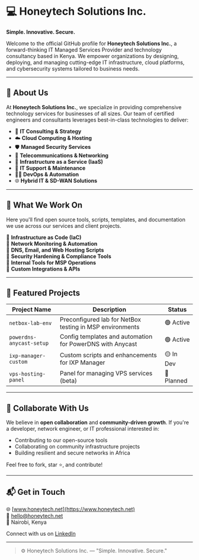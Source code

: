 # 💻 Honeytech Solutions Inc.

**Simple. Innovative. Secure.**

Welcome to the official GitHub profile for **Honeytech Solutions Inc.**, a forward-thinking IT Managed Services Provider and technology consultancy based in Kenya. We empower organizations by designing, deploying, and managing cutting-edge IT infrastructure, cloud platforms, and cybersecurity systems tailored to business needs.

---

## 🏢 About Us

At **Honeytech Solutions Inc.**, we specialize in providing comprehensive technology services for businesses of all sizes. Our team of certified engineers and consultants leverages best-in-class technologies to deliver:

- 🧠 **IT Consulting & Strategy**
- ☁️ **Cloud Computing & Hosting**
- 🛡️ **Managed Security Services**
- 📡 **Telecommunications & Networking**
- 💾 **Infrastructure as a Service (IaaS)**
- 🔧 **IT Support & Maintenance**
- 🧑‍💻 **DevOps & Automation**
- 🌐 **Hybrid IT & SD-WAN Solutions**

---

## 🧰 What We Work On

Here you'll find open source tools, scripts, templates, and documentation we use across our services and client projects.

🔹 **Infrastructure as Code (IaC)**  
🔹 **Network Monitoring & Automation**  
🔹 **DNS, Email, and Web Hosting Scripts**  
🔹 **Security Hardening & Compliance Tools**  
🔹 **Internal Tools for MSP Operations**  
🔹 **Custom Integrations & APIs**

---

## 🚀 Featured Projects

| Project Name            | Description                                                | Status  |
|------------------------|------------------------------------------------------------|---------|
| `netbox-lab-env`       | Preconfigured lab for NetBox testing in MSP environments   | 🟢 Active |
| `powerdns-anycast-setup` | Config templates and automation for PowerDNS with Anycast  | 🟢 Active |
| `ixp-manager-custom`   | Custom scripts and enhancements for IXP Manager             | 🟡 In Dev |
| `vps-hosting-panel`    | Panel for managing VPS services (beta)                     | 🔵 Planned |

---

## 🤝 Collaborate With Us

We believe in **open collaboration** and **community-driven growth**. If you're a developer, network engineer, or IT professional interested in:

- Contributing to our open-source tools
- Collaborating on community infrastructure projects
- Building resilient and secure networks in Africa

Feel free to fork, star ⭐, and contribute!

---

## 📬 Get in Touch

🌐 [www.honeytech.net](https://www.honeytech.net)  
📧 hello@honeytech.net  
📍 Nairobi, Kenya

Connect with us on [LinkedIn](https://linkedin.com/company/honeytechsolutions)

---

> ⚙️ Honeytech Solutions Inc. — "Simple. Innovative. Secure."
